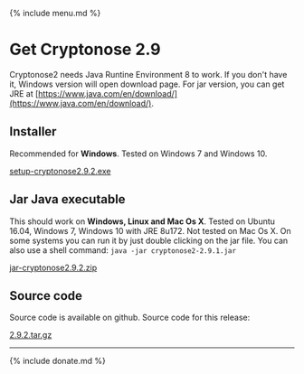 {% include menu.md %}

# Get Cryptonose 2.9

Cryptonose2 needs Java Runtine Environment 8 to work. If you don't have it, Windows version will open download page. For jar version, you can get JRE at [https://www.java.com/en/download/](https://www.java.com/en/download/).

## Installer
Recommended for **Windows**. Tested on Windows 7 and Windows 10.

[setup-cryptonose2.9.2.exe](https://github.com/dawidm/cryptonose2/releases/download/2.9.2/setup-cryptonose2.9.2.exe)

## Jar Java executable
This should work on **Windows, Linux and Mac Os X**. Tested on Ubuntu 16.04, Windows 7, Windows 10 with JRE 8u172. Not tested on Mac Os X. On some systems you can run it by just double clicking on the jar file. You can also use a shell command: `java -jar cryptonose2-2.9.1.jar`

[jar-cryptonose2.9.2.zip](https://github.com/dawidm/cryptonose2/releases/download/2.9.2/jar-cryptonose2.9.2.zip)

## Source code
Source code is available on github. Source code for this release:

[2.9.2.tar.gz](https://github.com/dawidm/cryptonose2/archive/2.9.2.tar.gz)

___

{% include donate.md %}

